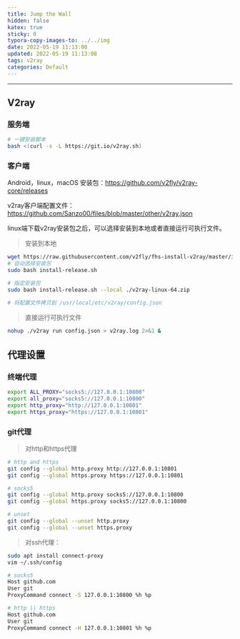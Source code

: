 ```yaml
---
title: Jump the Wall
hidden: false
katex: true
sticky: 0
typora-copy-images-to: ../../img
date: 2022-05-19 11:13:08
updated: 2022-05-19 11:13:08
tags: v2ray
categories: Default
---
```




<!-- more -->

---



## V2ray



### 服务端

```bash
# 一键安装脚本
bash <(curl -s -L https://git.io/v2ray.sh)
```



### 客户端

Android，linux，macOS 安装包：https://github.com/v2fly/v2ray-core/releases

v2ray客户端配置文件：https://github.com/Sanzo00/files/blob/master/other/v2ray.json

linux端下载v2ray安装包之后，可以选择安装到本地或者直接运行可执行文件。

> 安装到本地

```bash
wget https://raw.githubusercontent.com/v2fly/fhs-install-v2ray/master/install-release.sh
# 自动选择安装包
sudo bash install-release.sh

# 指定安装包
sudo bash install-release.sh --local ./v2ray-linux-64.zip

# 将配置文件拷贝到 /usr/local/etc/v2ray/config.json
```



> 直接运行可执行文件

```bash
nohup ./v2ray run config.json > v2ray.log 2>&1 &
```



## 代理设置



### 终端代理

```bash
export ALL_PROXY="socks5://127.0.0.1:10800"
export all_proxy="socks5://127.0.0.1:10800"
export http_proxy="http://127.0.0.1:10801"
export https_proxy="https://127.0.0.1:10801"
```



### git代理

> 对http和https代理

```bash
# http and https
git config --global http.proxy http://127.0.0.1:10801
git config --global https.proxy https://127.0.0.1:10801

# socks5
git config --global http.proxy socks5://127.0.0.1:10800
git config --global https.proxy socks5://127.0.0.1:10800

# unset
git config --global --unset http.proxy
git config --global --unset https.proxy
```



> 对ssh代理：

```bash
sudo apt install connect-proxy
vim ~/.ssh/config

# socks5
Host github.com
User git
ProxyCommand connect -S 127.0.0.1:10800 %h %p

# http || https
Host github.com
User git
ProxyCommand connect -H 127.0.0.1:10801 %h %p
```





<!-- Q.E.D. -->
